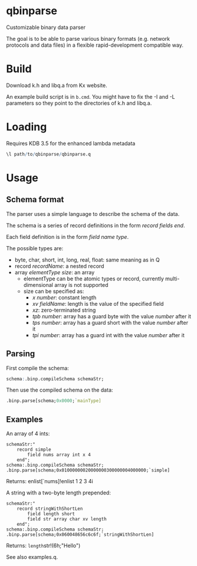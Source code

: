 # qbinparse
Customizable binary data parser

The goal is to be able to parse various binary formats (e.g. network protocols and data files)
in a flexible rapid-development compatible way.

# Build
Download k.h and libq.a from Kx website.

An example build script is in ```b.cmd```. You might have to fix the -I and -L parameters 
so they point to the directories of k.h and libq.a.

# Loading 
Requires KDB 3.5 for the enhanced lambda metadata

```q
\l path/to/qbinparse/qbinparse.q
```

# Usage
## Schema format
The parser uses a simple language to describe the schema of the data.

The schema is a series of record definitions in the form *record* _fields_ *end*.

Each field definition is in the form *field* _name_ _type_.

The possible types are:
* byte, char, short, int, long, real, float: same meaning as in Q
* record _recordName_: a nested record
* array _elementType_ _size_: an array
  * elementType can be the atomic types or record, currently multi-dimensional array is not supported
  * size can be specified as:
    * *x* _number_: constant length
    * *xv* _fieldName_: length is the value of the specified field
    * *xz*: zero-terminated string
    * *tpb* _number_: array has a guard byte with the value _number_ after it
    * *tps* _number_: array has a guard short with the value _number_ after it
    * *tpi* _number_: array has a guard int with the value _number_ after it

## Parsing
First compile the schema:
```q
schema:.binp.compileSchema schemaStr;
```
Then use the compiled schema on the data:
```q
.binp.parse[schema;0x0000;`mainType]
```

## Examples

An array of 4 ints:
```
schemaStr:"
    record simple
        field nums array int x 4
    end";
schema:.binp.compileSchema schemaStr;
.binp.parse[schema;0x01000000020000000300000004000000;`simple]
```
Returns: enlist[`nums]!enlist 1 2 3 4i

A string with a two-byte length prepended:
```
schemaStr:"
    record stringWithShortLen
        field length short
        field str array char xv length
    end";
schema:.binp.compileSchema schemaStr;
.binp.parse[schema;0x060048656c6c6f;`stringWithShortLen]
```
Returns: `length`str!(6h;"Hello")

See also examples.q.
